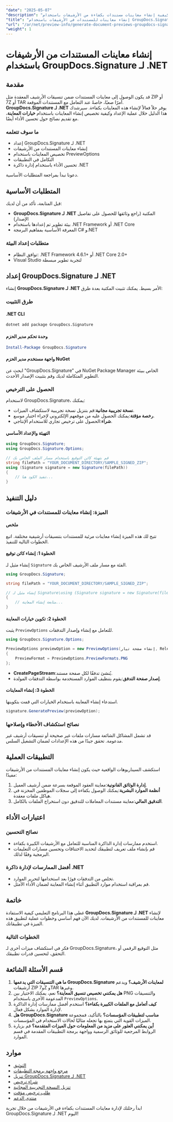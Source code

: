 ```yaml
---
"date": "2025-05-07"
"description": "تعرّف على كيفية إنشاء معاينات مستندات بكفاءة من الأرشيفات باستخدام GroupDocs.Signature لـ .NET. يغطي هذا الدليل الإعداد والتخصيص وتحسين الأداء."
"title": "إنشاء معاينات للمستندات في الأرشيفات باستخدام GroupDocs.Signature لـ .NET - دليل كامل"
"url": "/ar/net/preview-info/generate-document-previews-groupdocs-signature-net/"
"weight": 1
---
```


# إنشاء معاينات المستندات من الأرشيفات باستخدام GroupDocs.Signature لـ .NET

## مقدمة
قد يكون الوصول إلى معاينات المستندات ضمن تنسيقات الأرشيف المعقدة مثل ZIP أو 7Z أو TAR أمرًا صعبًا، خاصةً عند التعامل مع المستندات الموقعة. **GroupDocs.Signature لـ .NET** يوفر حلاً فعالاً لإنشاء هذه المعاينات بكفاءة. سيرشدك هذا الدليل خلال عملية الإعداد وكيفية تخصيص إنشاء المعاينات باستخدام **خيارات المعاينة**، مع تقديم نصائح حول تحسين الأداء أيضًا.

### ما سوف تتعلمه
- إعداد GroupDocs.Signature لـ .NET
- إنشاء معاينات المستندات من الأرشيفات
- تخصيص المعاينات باستخدام PreviewOptions
- التكامل في التطبيقات
- تحسين الأداء باستخدام إدارة ذاكرة .NET

دعونا نبدأ بمراجعة المتطلبات الأساسية.

## المتطلبات الأساسية
قبل المتابعة، تأكد من أن لديك:

- **GroupDocs.Signature لـ .NET** المكتبة (راجع وثائقها للحصول على تفاصيل الإصدار)
- بيئة تطوير تم إعدادها باستخدام .NET Framework أو .NET Core
- المعرفة الأساسية بمفاهيم البرمجة C# و.NET

### متطلبات إعداد البيئة
- توافق النظام: .NET Framework 4.6.1+ أو .NET Core 2.0+
- Visual Studio لتجربة تطوير مبسطة

## إعداد GroupDocs.Signature لـ .NET
إنشاء **GroupDocs.Signature لـ .NET** الأمر بسيط. يمكنك تثبيت المكتبة بعدة طرق:

### طرق التثبيت
#### .NET CLI
```bash
dotnet add package GroupDocs.Signature
```

#### وحدة تحكم مدير الحزم
```powershell
Install-Package GroupDocs.Signature
```

#### واجهة مستخدم مدير الحزم NuGet
ابحث عن "GroupDocs.Signature" في NuGet Package Manager الخاص ببيئة التطوير المتكاملة لديك وقم بتثبيت الإصدار الأحدث.

### الحصول على الترخيص
لاستخدام GroupDocs.Signature، يمكنك:
- **نسخة تجريبية مجانية**:قم بتنزيل نسخة تجريبية لاستكشاف الميزات.
- **رخصة مؤقتة**:يمكنك الحصول عليه من موقعهم الإلكتروني لإجراء اختبار موسع.
- **شراء**:الحصول على ترخيص تجاري للاستخدام الإنتاجي.

#### التهيئة والإعداد الأساسي
```csharp
using GroupDocs.Signature;
using GroupDocs.Signature.Options;

// قم بتهيئة كائن التوقيع باستخدام مسار الملف الخاص بك
string filePath = "YOUR_DOCUMENT_DIRECTORY/SAMPLE_SIGNED_ZIP";
using (Signature signature = new Signature(filePath))
{
    // تنفيذ الكود هنا...
}
```

## دليل التنفيذ
### الميزة: إنشاء معاينات للمستندات في الأرشيفات
#### ملخص
تتيح لك هذه الميزة إنشاء معاينات مرئية للمستندات بتنسيقات أرشيفية مختلفة. اتبع الخطوات التالية للتنفيذ.

#### الخطوة 1: إنشاء كائن توقيع
إنشاء مثيل لـ `Signature` الفئة مع مسار ملف الأرشيف الخاص بك.
```csharp
using GroupDocs.Signature;

string filePath = "YOUR_DOCUMENT_DIRECTORY/SAMPLE_SIGNED_ZIP";

// إنشاء مثيل لـ Signature\using (Signature signature = new Signature(filePath))
{
    // متابعة إنشاء المعاينة...
}
```

#### الخطوة 2: تكوين خيارات المعاينة
يثبت `PreviewOptions` للتعامل مع إنشاء وإصدار التدفقات.
```csharp
using GroupDocs.Signature.Options;

PreviewOptions previewOption = new PreviewOptions(إنشاء صفحة تيار, ReleasePageStream)
{
    PreviewFormat = PreviewOptions.PreviewFormats.PNG
};
```
- **CreatePageStream**:يُنشئ تدفقًا لكل صفحة مستند.
- **إصدار صفحة التدفق**:يقوم بتنظيف الموارد المستخدمة بواسطة التدفقات المولدة.

#### الخطوة 3: إنشاء المعاينات
استدعاء إنشاء المعاينة باستخدام الخيارات التي قمت بتكوينها.
```csharp
signature.GeneratePreview(previewOption);
```

### نصائح استكشاف الأخطاء وإصلاحها
قد تشمل المشاكل الشائعة مسارات ملفات غير صحيحة أو تنسيقات أرشيف غير مدعومة. تحقق جيدًا من هذه الإعدادات لضمان التشغيل السلس.

## التطبيقات العملية
استكشف السيناريوهات الواقعية حيث يكون إنشاء معاينات المستندات من الأرشيفات مفيدًا:
1. **إدارة الوثائق القانونية**:معاينة العقود الموقعة بسرعة ضمن أرشيف العميل.
2. **أنظمة الموارد البشرية**:يمكنك الوصول بكفاءة إلى سجلات الموظفين المخزنة في هياكل ملفات معقدة.
3. **التدقيق المالي**:معاينة مستندات المعاملات للتدقيق دون استخراج الملفات بالكامل.

## اعتبارات الأداء
### نصائح التحسين
- استخدم ممارسات إدارة الذاكرة المناسبة للتعامل مع الأرشيفات الكبيرة بكفاءة.
- قم بإنشاء ملف تعريف لتطبيقك لتحديد الاختناقات وتحسين مسارات التعليمات البرمجية وفقًا لذلك.

### أفضل الممارسات لإدارة ذاكرة .NET
- تخلص من التدفقات فورًا بعد استخدامها لتحرير الموارد.
- قم بمراقبة استخدام موارد التطبيق أثناء إنشاء المعاينة لضمان الأداء الأمثل.

## خاتمة
غطى هذا البرنامج التعليمي كيفية الاستفادة **GroupDocs.Signature لـ .NET** لإنشاء معاينات للمستندات من الأرشيفات. لديك الآن فهم أساسي وخطوات عملية لتطبيق هذه الميزة في تطبيقاتك.

### الخطوات التالية
فكر في استكشاف ميزات أخرى لـ GroupDocs.Signature، مثل التوقيع الرقمي أو التحقق، لتحسين قدرات تطبيقك.

## قسم الأسئلة الشائعة
1. **ما هي التنسيقات التي يدعمها GroupDocs.Signature لمعاينات الأرشيف؟** 
   ويدعم أرشيفات ZIP و7Z وTAR وغيرها.
2. **هل يمكنني تخصيص تنسيق المعاينة؟**
   نعم، يمكنك الاختيار بين PNG والتنسيقات المدعومة الأخرى باستخدام `PreviewOptions`.
3. **كيف أتعامل مع الملفات الكبيرة بكفاءة؟**
   استخدم أفضل ممارسات إدارة الذاكرة لإدارة الموارد بشكل فعال.
4. **هل GroupDocs.Signature مناسب لتطبيقات المؤسسات؟**
   بالتأكيد، فمجموعة الميزات القوية التي يتمتع بها تجعله مثاليًا لحالات الاستخدام في المؤسسات.
5. **أين يمكنني العثور على مزيد من المعلومات حول الميزات المتقدمة؟**
   قم بزيارة الروابط المرجعية للوثائق الرسمية وواجهة برمجة التطبيقات المقدمة في قسم الموارد.

## موارد
- [التوثيق](https://docs.groupdocs.com/signature/net/)
- [مرجع واجهة برمجة التطبيقات](https://reference.groupdocs.com/signature/net/)
- [تنزيل GroupDocs.Signature لـ .NET](https://releases.groupdocs.com/signature/net/)
- [شراء ترخيص](https://purchase.groupdocs.com/buy)
- [تنزيل النسخة التجريبية المجانية](https://releases.groupdocs.com/signature/net/)
- [طلب ترخيص مؤقت](https://purchase.groupdocs.com/temporary-license/)
- [منتدى الدعم](https://forum.groupdocs.com/c/signature/)

ابدأ رحلتك لإدارة معاينات المستندات بكفاءة في الأرشيفات من خلال تجربة GroupDocs.Signature لـ .NET اليوم!